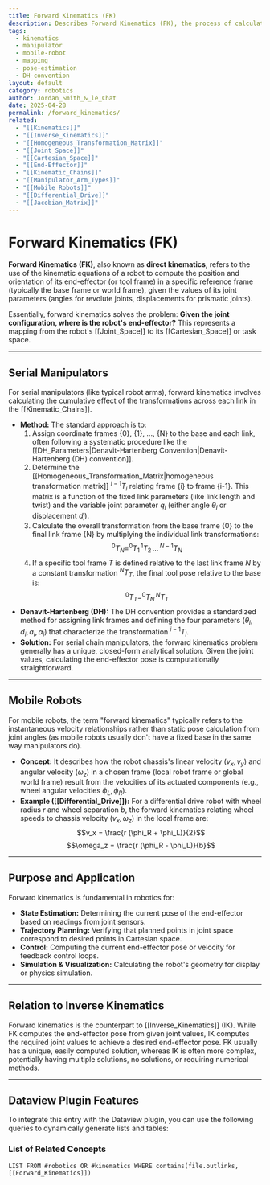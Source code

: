 ```yaml
---
title: Forward Kinematics (FK)
description: Describes Forward Kinematics (FK), the process of calculating the end-effector pose from joint variables for manipulators, or chassis velocity from wheel velocities for mobile robots.
tags:
  - kinematics
  - manipulator
  - mobile-robot
  - mapping
  - pose-estimation
  - DH-convention
layout: default
category: robotics
author: Jordan_Smith_&_le_Chat
date: 2025-04-28
permalink: /forward_kinematics/
related:
  - "[[Kinematics]]"
  - "[[Inverse_Kinematics]]"
  - "[[Homogeneous_Transformation_Matrix]]"
  - "[[Joint_Space]]"
  - "[[Cartesian_Space]]"
  - "[[End-Effector]]"
  - "[[Kinematic_Chains]]"
  - "[[Manipulator_Arm_Types]]"
  - "[[Mobile_Robots]]"
  - "[[Differential_Drive]]"
  - "[[Jacobian_Matrix]]"
---
```


# Forward Kinematics (FK)

**Forward Kinematics (FK)**, also known as **direct kinematics**, refers to the use of the kinematic equations of a robot to compute the position and orientation of its end-effector (or tool frame) in a specific reference frame (typically the base frame or world frame), given the values of its joint parameters (angles for revolute joints, displacements for prismatic joints).

Essentially, forward kinematics solves the problem: **Given the joint configuration, where is the robot's end-effector?** This represents a mapping from the robot's [[Joint_Space]] to its [[Cartesian_Space]] or task space.

---

## Serial Manipulators

For serial manipulators (like typical robot arms), forward kinematics involves calculating the cumulative effect of the transformations across each link in the [[Kinematic_Chains]].

* **Method:** The standard approach is to:
    1.  Assign coordinate frames {0}, {1}, ..., {N} to the base and each link, often following a systematic procedure like the [[DH_Parameters|Denavit-Hartenberg Convention|Denavit-Hartenberg (DH) convention]].
    2.  Determine the [[Homogeneous_Transformation_Matrix|homogeneous transformation matrix]] $^{i-1}T_i$ relating frame {i} to frame {i-1}. This matrix is a function of the fixed link parameters (like link length and twist) and the variable joint parameter $q_i$ (either angle $\theta_i$ or displacement $d_i$).
    3.  Calculate the overall transformation from the base frame {0} to the final link frame {N} by multiplying the individual link transformations:
        $$
        ^0T_N = ^0T_1 \, ^1T_2 \, \dots \, ^{N-1}T_N
        $$
    4.  If a specific tool frame ${T}$ is defined relative to the last link frame ${N}$ by a constant transformation $^N T_T$, the final tool pose relative to the base is:
        $$
        ^0T_T = ^0T_N \, ^N T_T
        $$
* **Denavit-Hartenberg (DH):** The DH convention provides a standardized method for assigning link frames and defining the four parameters ($\theta_i, d_i, a_i, \alpha_i$) that characterize the transformation $^{i-1}T_i$.
* **Solution:** For serial chain manipulators, the forward kinematics problem generally has a unique, closed-form analytical solution. Given the joint values, calculating the end-effector pose is computationally straightforward.

---

## Mobile Robots

For mobile robots, the term "forward kinematics" typically refers to the instantaneous velocity relationships rather than static pose calculation from joint angles (as mobile robots usually don't have a fixed base in the same way manipulators do).

* **Concept:** It describes how the robot chassis's linear velocity ($v_x, v_y$) and angular velocity ($\omega_z$) in a chosen frame (local robot frame or global world frame) result from the velocities of its actuated components (e.g., wheel angular velocities $\phi_L, \phi_R$).
* **Example ([[Differential_Drive]]):** For a differential drive robot with wheel radius $r$ and wheel separation $b$, the forward kinematics relating wheel speeds to chassis velocity $(v_x, \omega_z)$ in the local frame are:
    $$v_x = \frac{r (\phi_R + \phi_L)}{2}$$
    $$\omega_z = \frac{r (\phi_R - \phi_L)}{b}$$

---

## Purpose and Application

Forward kinematics is fundamental in robotics for:

* **State Estimation:** Determining the current pose of the end-effector based on readings from joint sensors.
* **Trajectory Planning:** Verifying that planned points in joint space correspond to desired points in Cartesian space.
* **Control:** Computing the current end-effector pose or velocity for feedback control loops.
* **Simulation & Visualization:** Calculating the robot's geometry for display or physics simulation.

---

## Relation to Inverse Kinematics

Forward kinematics is the counterpart to [[Inverse_Kinematics]] (IK). While FK computes the end-effector pose from given joint values, IK computes the required joint values to achieve a desired end-effector pose. FK usually has a unique, easily computed solution, whereas IK is often more complex, potentially having multiple solutions, no solutions, or requiring numerical methods.

---

## Dataview Plugin Features

To integrate this entry with the Dataview plugin, you can use the following queries to dynamically generate lists and tables:

### List of Related Concepts

```dataview
LIST FROM #robotics OR #kinematics WHERE contains(file.outlinks, [[Forward_Kinematics]])
